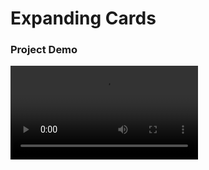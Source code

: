 # Expanding Cards

### Project Demo
![Demo](https://user-images.githubusercontent.com/51681480/167446189-e0d1ed60-9243-4a15-a452-415539fd04dd.mp4)
